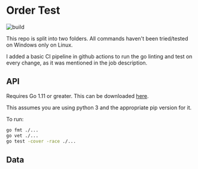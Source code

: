 # Order Test

![build](https://github.com/jordanfinners/order-test/workflows/build/badge.svg?branch=master)

This repo is split into two folders.
All commands haven't been tried/tested on Windows only on Linux.

I added a basic CI pipeline in github actions to run the go linting and test on every change, as it was mentioned in the job description.

## API

Requires Go 1.11 or greater. This can be downloaded [here](https://golang.org/doc/install).

This assumes you are using python 3 and the appropriate pip version for it.

To run:

```bash
go fmt ./...
go vet ./...
go test -cover -race ./...
```


## Data 
